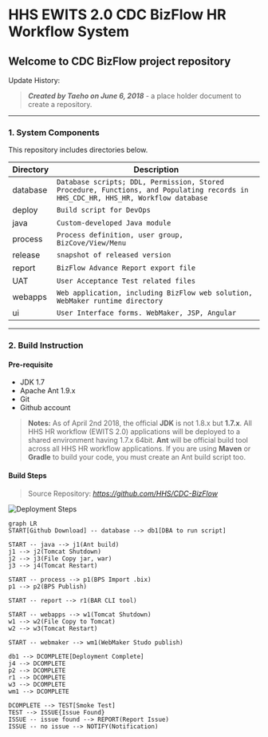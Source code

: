# HHS EWITS 2.0 CDC BizFlow HR Workflow System

## Welcome to CDC BizFlow project repository

Update History:
> ***Created by Taeho on June 6, 2018*** - a place holder document to create a repository. 

----------

### 1. System Components

This repository includes directories below.

| Directory | Description |
|-----------|-------------------------------|
|database   | `Database scripts; DDL, Permission, Stored Procedure, Functions, and Populating records in HHS_CDC_HR, HHS_HR, Workflow database` |
|deploy     | `Build script for DevOps` |
|java       | `Custom-developed Java module` |
|process    | `Process definition, user group, BizCove/View/Menu` |
|release    | `snapshot of released version` |
|report     | `BizFlow Advance Report export file` |
|UAT        | `User Acceptance Test related files` |
|webapps    | `Web application, including BizFlow web solution, WebMaker runtime directory` |
|ui         | `User Interface forms. WebMaker, JSP, Angular` |


----------

### 2. Build Instruction

#### Pre-requisite
 - JDK 1.7 
 - Apache Ant 1.9.x
 - Git
 - Github account
 
> **Notes:** As of April 2nd 2018, the official **JDK**  is not 1.8.x but **1.7.x**. All HHS HR workflow (EWITS 2.0) applications will be deployed to a shared environment having 1.7.x 64bit. **Ant** will be official build tool across all HHS HR workflow applications. If you are using **Maven** or **Gradle** to build your code, you must create an Ant build script too.

#### Build Steps

> Source Repository: *https://github.com/HHS/CDC-BizFlow*


![Deployment Steps](https://raw.githubusercontent.com/taehobpm/CDC-BizFlow/master/misc/HHS-CDC-HR-BuildDeploymentSteps.png)


```mermaid
graph LR
START[Github Download] -- database --> db1[DBA to run script]

START -- java --> j1(Ant build) 
j1 --> j2(Tomcat Shutdown)
j2 --> j3(File Copy jar, war)
j3 --> j4(Tomcat Restart)

START -- process --> p1(BPS Import .bix)
p1 --> p2(BPS Publish)

START -- report --> r1(BAR CLI tool)

START -- webapps --> w1(Tomcat Shutdown)
w1 --> w2(File Copy to Tomcat)
w2 --> w3(Tomcat Restart)

START -- webmaker --> wm1(WebMaker Studo publish)

db1 --> DCOMPLETE[Deployment Complete]
j4 --> DCOMPLETE
p2 --> DCOMPLETE
r1 --> DCOMPLETE
w3 --> DCOMPLETE
wm1 --> DCOMPLETE

DCOMPLETE --> TEST[Smoke Test]
TEST --> ISSUE{Issue Found}
ISSUE -- issue found --> REPORT(Report Issue)
ISSUE -- no issue --> NOTIFY(Notification)
```



